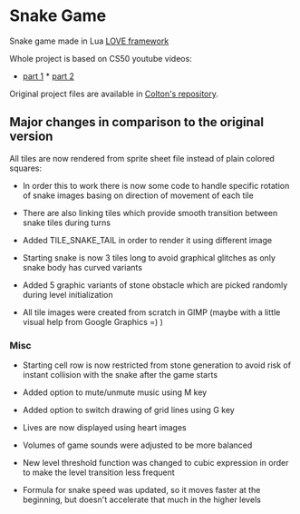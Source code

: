 # Snake Game

Snake game made in Lua [LOVE framework](https://love2d.org/)

Whole project is based on CS50 youtube videos:

* [part 1](https://youtu.be/ld_xcXdRez4) * [part
2](https://youtu.be/UOzRK3p26Dw)

Original project files are available in [Colton's
repository](https://github.com/coltonoscopy/snake50).

## Major changes in comparison to the original version

All tiles are now rendered from sprite sheet file instead of plain
colored squares:

* In order this to work there is now some code to handle specific
rotation of snake images basing on direction of movement of each tile

* There are also linking tiles which provide smooth transition between
snake tiles during turns

* Added TILE_SNAKE_TAIL in order to render it using different image

* Starting snake is now 3 tiles long to avoid graphical glitches as only
snake body has curved variants

* Added 5 graphic variants of stone obstacle which are picked randomly
during level initialization

* All tile images were created from scratch in GIMP (maybe with a little
visual help from Google Graphics =) )

### Misc

* Starting cell row is now restricted from stone generation to avoid
risk of instant collision with the snake after the game starts

* Added option to mute/unmute music using M key

* Added option to switch drawing of grid lines using G key

* Lives are now displayed using heart images

* Volumes of game sounds were adjusted to be more balanced

* New level threshold function was changed to cubic expression in order
to make the level transition less frequent

* Formula for snake speed was updated, so it moves faster at the
beginning, but doesn't accelerate that much in the higher levels

